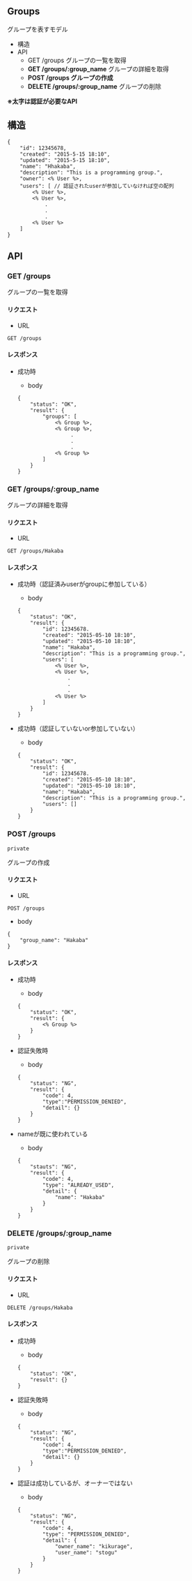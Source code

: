 ## Groups

グループを表すモデル

- 構造
- API
	- GET /groups グループの一覧を取得
	- **GET /groups/:group_name** グループの詳細を取得
	- **POST /groups グループの作成**
	- **DELETE /groups/:group_name** グループの削除

**※太字は認証が必要なAPI**

## 構造

```
{
	"id": 12345678,
	"created": "2015-5-15 18:10",
	"updated": "2015-5-15 18:10",
	"name": "Hhakaba",
	"description": "This is a programming group.",
	"owner": <% User %>,
	"users": [ // 認証されたuserが参加していなければ空の配列
		<% User %>,
		<% User %>,
		    .
		    .
		    .
		<% User %>
	]
}
```

## API

### GET /groups

グループの一覧を取得

#### リクエスト

- URL

```
GET /groups
```

#### レスポンス

- 成功時
	- body
	
	```
	{
		"status": "OK",
		"result": {
			"groups": [
				<% Group %>,
				<% Group %>,
				     .
				     .
			    	 .
				<% Group %>
			]
		}
	}
	```

### GET /groups/:group_name

グループの詳細を取得

#### リクエスト

- URL

```
GET /groups/Hakaba
```

#### レスポンス

- 成功時（認証済みuserがgroupに参加している）
	- body
	
	```
	{
		"status": "OK",
		"result": {
			"id": 12345678.
			"created": "2015-05-10 18:10",
			"updated": "2015-05-10 18:10",
			"name": "Hakaba",
			"description": "This is a programming group.",
			"users": [
				<% User %>,
				<% User %>,
					.
					.
					.
				<% User %>
			]
		}
	}
	```

- 成功時（認証していないor参加していない）
	- body
	
	```
	{
		"status": "OK",
		"result": {
			"id": 12345678.
			"created": "2015-05-10 18:10",
			"updated": "2015-05-10 18:10",
			"name": "Hakaba",
			"description": "This is a programming group.",
			"users": []
		}
	}
	```


### POST /groups

`private`

グループの作成

#### リクエスト

- URL

```
POST /groups
```

- body

```
{
	"group_name": "Hakaba"
}
```

#### レスポンス

- 成功時
	- body
	
	```
	{
		"status": "OK",
		"result": {
			<% Group %>
		}
	}
	```

- 認証失敗時
	- body
	
	```
	{
		"status": "NG",
		"result": {
			"code": 4,
			"type":"PERMISSION_DENIED",
			"detail": {}
		}
	}
	```

- nameが既に使われている
	- body

	```
	{
		"stauts": "NG",
		"result": {
			"code": 4,
			"type": "ALREADY_USED",
			"detail": {
				"name": "Hakaba"
			}
		}
	}
	```

### DELETE /groups/:group_name

`private`

グループの削除

#### リクエスト

- URL

```
DELETE /groups/Hakaba
```

#### レスポンス

- 成功時
	- body
	
	```
	{
		"status": "OK",
		"result": {}
	}
	```

- 認証失敗時
	- body
	
	```
	{
		"status": "NG",
		"result": {
			"code": 4,
			"type":"PERMISSION_DENIED",
			"detail": {}
		}
	}
	```

- 認証は成功しているが、オーナーではない
	- body
	
	```
	{
		"status": "NG",
		"result": {
			"code": 4,
			"type": "PERMISSION_DENIED",
			"detail": {
				"owner_name": "kikurage",
				"user_name": "stogu"
			}
		}
	}
	```












